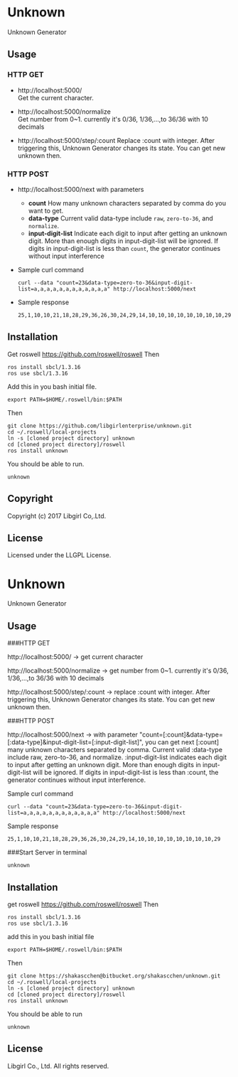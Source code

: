 # Unknown
Unknown Generator

## Usage
### HTTP GET

- http://localhost:5000/			
    Get the current character.

- http://localhost:5000/normalize     	
    Get number from 0~1. currently it's 0/36, 1/36,...,to 36/36 with 10 decimals

- http://localhost:5000/step/:count
    Replace :count with integer. After triggering this, Unknown Generator changes its state. You can get new unknown then.

### HTTP POST

- http://localhost:5000/next	with parameters
    - **count**
        How many unknown characters separated by comma do you want to get.
    - **data-type**
        Current valid data-type include ``raw``, ``zero-to-36``, and ``normalize``.
    - **input-digit-list**
        Indicate each digit to input after getting an unknown digit. More than enough digits in input-digit-list will be ignored. If digits in input-digit-list is less than ``count``, the generator continues without input interference

- Sample curl command
    ```
    curl --data "count=23&data-type=zero-to-36&input-digit-list=a,a,a,a,a,a,a,a,a,a,a,a" http://localhost:5000/next
    ```

- Sample response
    ```
    25,1,10,10,21,18,28,29,36,26,30,24,29,14,10,10,10,10,10,10,10,10,29
    ```

## Installation
Get roswell https://github.com/roswell/roswell Then
```
ros install sbcl/1.3.16
ros use sbcl/1.3.16
```

Add this in you bash initial file.
```
export PATH=$HOME/.roswell/bin:$PATH
```
Then
```
git clone https://github.com/libgirlenterprise/unknown.git
cd ~/.roswell/local-projects
ln -s [cloned project directory] unknown
cd [cloned project directory]/roswell
ros install unknown
```
You should be able to run.
```
unknown 
```
## Copyright
Copyright (c) 2017 Libgirl Co,.Ltd.

## License
Licensed under the LLGPL License.
# Unknown
Unknown Generator

## Usage
###HTTP GET

http://localhost:5000/			-> get current character

http://localhost:5000/normalize     	-> get number from 0~1. currently it's 0/36, 1/36,...,to 36/36 with 10 decimals

http://localhost:5000/step/:count	-> replace :count with integer. After triggering this, Unknown Generator changes its state. You can get new unknown then.

###HTTP POST

http://localhost:5000/next		-> with parameter "count=[:count]&data-type=[:data-type]&input-digit-list=[:input-digit-list]", you can get next [:count] many unknown characters separated by comma. Current valid :data-type include raw, zero-to-36, and normalize. :input-digit-list indicates each digit to input after getting an unknown digit. More than enough digits in input-digit-list will be ignored. If digits in input-digit-list is less than :count, the generator continues without input interference.

Sample curl command

    curl --data "count=23&data-type=zero-to-36&input-digit-list=a,a,a,a,a,a,a,a,a,a,a,a" http://localhost:5000/next

Sample response

    25,1,10,10,21,18,28,29,36,26,30,24,29,14,10,10,10,10,10,10,10,10,29

###Start Server in terminal

    unknown

## Installation
get roswell https://github.com/roswell/roswell Then

    ros install sbcl/1.3.16
    ros use sbcl/1.3.16

add this in you bash initial file

    export PATH=$HOME/.roswell/bin:$PATH

Then

    git clone https://shakascchen@bitbucket.org/shakascchen/unknown.git
    cd ~/.roswell/local-projects
    ln -s [cloned project directory] unknown
    cd [cloned project directory]/roswell
    ros install unknown

You should be able to run

    unknown 

## License
Libgirl	Co., Ltd. All rights reserved.
